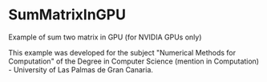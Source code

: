 # SumMatrixInGPU
Example of sum  two matrix in GPU (for NVIDIA GPUs only)

This example was developed for the subject "Numerical Methods for Computation" of the Degree in Computer Science (mention in Computation) - University of Las Palmas de Gran Canaria.
